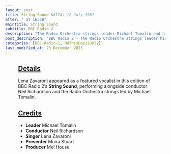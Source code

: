 ```yaml
---
layout: post
title: String Sound &#124; 12 July 1981
after: " at 16:30"
maintitle: String Sound
subtitle: BBC Radio 2
description: "The Radio Orchestra strings leader Michael Tomalin and his guests: The conductor Neil Richardson with songs performed by Lena Zavaroni."
post_description: "BBC Radio 2 - The Radio Orchestra strings leader Michael Tomalin and his guests: The conductor Neil Richardson with songs performed by Lena Zavaroni."
categories: [BBC-Radio-2, OnThisDay12July]
last_modified_at: 23 December 2023
---
```


<figure class="fig3">
  <div class="CardLayout">
    <div class="CardItem">
      <h2 id="infobox1" class="infobox">
        <a href="#infobox1">Details</a>
      </h2>
      <div class="CardItem split">
        <p>Lena Zavaroni appeared as a featured vocalist in this edition of BBC Radio 2’s <strong>String Sound</strong>, performing alongside conductor Neil Richardson and the Radio Orchestra strings led by Michael Tomalin.</p>
      </div>
    </div>
  </div>
</figure>

<figure class="fig3">
<div class="CardLayout">
<div class="CardItem"><h2 id="infobox2" class="infobox"><a href="#infobox2">Credits</a></h2>
<div class="CardItem split">
<ul>
<li><strong>Leader</strong> Michael Tomalin</li>
<li><strong>Conductor</strong> Neil Richardson</li>
<li><strong>Singer</strong> Lena Zavaroni</li>
<li><strong>Presenter</strong> Moira Stuart</li>
<li><strong>Producer</strong> Mel House</li>
</ul>
</div></div></div>
</figure>

